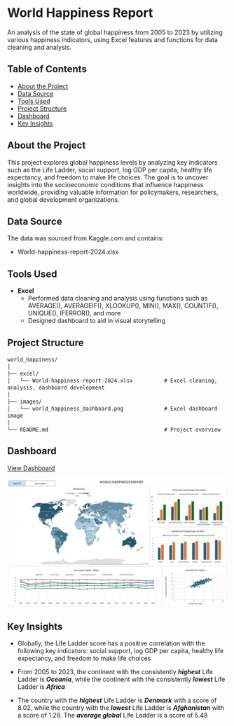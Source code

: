 # World Happiness Report
An analysis of the state of global happiness from 2005 to 2023 by utilizing various happiness indicators, using Excel features and functions for data cleaning and analysis.

## Table of Contents
* [About the Project](https://github.com/Kaileyv/world_happiness/tree/main?tab=readme-ov-file#about-the-project)
* [Data Source](https://github.com/Kaileyv/world_happiness/tree/main?tab=readme-ov-file#data-source)
* [Tools Used](https://github.com/Kaileyv/world_happiness/tree/main?tab=readme-ov-file#tools-used)
* [Project Structure](https://github.com/Kaileyv/world_happiness/tree/main?tab=readme-ov-file#project-structure)
* [Dashboard](https://github.com/Kaileyv/world_happiness/tree/main?tab=readme-ov-file#dashboard)
* [Key Insights](https://github.com/Kaileyv/world_happiness/tree/main?tab=readme-ov-file#key-insights)

## About the Project
This project explores global happiness levels by analyzing key indicators such as the Life Ladder, social support, log GDP per capita, healthy life expectancy, and freedom to make life choices. The goal is to uncover insights into the socioeconomic conditions that influence happiness worldwide, providing valuable information for policymakers, researchers, and global development organizations.

## Data Source
The data was sourced from Kaggle.com and contains:
* World-happiness-report-2024.xlsx

## Tools Used
* **Excel**
  * Performed data cleaning and analysis using functions such as AVERAGE(), AVERAGEIF(), XLOOKUP(), MIN(), MAX(), COUNTIF(), UNIQUE(), IFERROR(), and more
  * Designed dashboard to aid in visual storytelling

## Project Structure
```
world_happiness/
│
├── excel/                
│   └── World-happiness-report-2024.xlsx          # Excel cleaning, analysis, dashboard development
│
├── images/                  
│   └── world_happiness_dashboard.png             # Excel dashboard image
│
└── README.md                                     # Project overview
```
## Dashboard
[View Dashboard](https://drive.google.com/file/d/1oVoGNHxZjltAXXUff8-5mloPOVtAwXMp/view?usp=sharing)

![](https://github.com/Kaileyv/world_happiness/blob/main/images/world_happiness_dashboard.png)

## Key Insights
* Globally, the Life Ladder score has a positive correlation with the following key indicators: social support, log GDP per capita, healthy life expectancy, and freedom to make life choices

* From 2005 to 2023, the continent with the consistently _**highest**_ Life Ladder is _**Oceania**_, while the continent with the consistently _**lowest**_ Life Ladder is _**Africa**_

* The country with the _**highest**_ Life Ladder is _**Denmark**_ with a score of 8.02, while the country with the _**lowest**_ Life Ladder is _**Afghanistan**_ with a score of 1.28. The _**average global**_ Life Ladder is a score of 5.48
